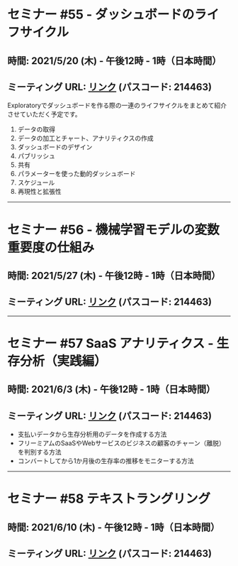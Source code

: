 # セミナー #55 - ダッシュボードのライフサイクル

## 時間: 2021/5/20 (木) - 午後12時 - 1時（日本時間）

## ミーティング URL: [リンク](https://us02web.zoom.us/j/331585134?pwd=VGVyeXBRWjFMT2hESFdhSU45Z2d0dz09) (パスコード: 214463)

Exploratoryでダッシュボードを作る際の一連のライフサイクルをまとめて紹介させていただく予定です。

1. データの取得
2. データの加工とチャート、アナリティクスの作成
3. ダッシュボードのデザイン
4. パブリッシュ
5. 共有
6. パラメーターを使った動的ダッシュボード
7. スケジュール
8. 再現性と拡張性

---

# セミナー #56 - 機械学習モデルの変数重要度の仕組み

## 時間: 2021/5/27 (木) - 午後12時 - 1時（日本時間）

## ミーティング URL: [リンク](https://us02web.zoom.us/j/331585134?pwd=VGVyeXBRWjFMT2hESFdhSU45Z2d0dz09) (パスコード: 214463)

---

# セミナー #57 SaaS アナリティクス - 生存分析（実践編）

## 時間: 2021/6/3 (木) - 午後12時 - 1時（日本時間）

## ミーティング URL: [リンク](https://us02web.zoom.us/j/331585134?pwd=VGVyeXBRWjFMT2hESFdhSU45Z2d0dz09) (パスコード: 214463)

- 支払いデータから生存分析用のデータを作成する方法
- フリーミアムのSaaSやWebサービスのビジネスの顧客のチャーン（離脱）を判別する方法
- コンバートしてから1か月後の生存率の推移をモニターする方法

---

# セミナー #58 テキストラングリング

## 時間: 2021/6/10 (木) - 午後12時 - 1時（日本時間）

## ミーティング URL: [リンク](https://us02web.zoom.us/j/331585134?pwd=VGVyeXBRWjFMT2hESFdhSU45Z2d0dz09) (パスコード: 214463)
